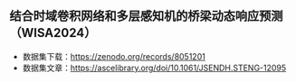 ## 结合时域卷积网络和多层感知机的桥梁动态响应预测（WISA2024）
- 数据集下载：https://zenodo.org/records/8051201 
- 数据集文章：https://ascelibrary.org/doi/10.1061/JSENDH.STENG-12095